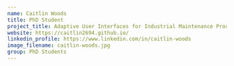 ```yaml
---
name: Caitlin Woods
title: PhD Student
project_title: Adaptive User Interfaces for Industrial Maintenance Procedures
website: https://caitlin2694.github.io/
linkedin_profile: https://www.linkedin.com/in/caitlin-woods
image_filename: caitlin-woods.jpg
group: PhD Students
---
```

